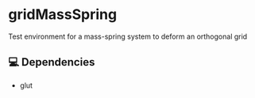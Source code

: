 # gridMassSpring
 Test environment for a mass-spring system to deform an orthogonal grid


## 💻 Dependencies

* glut

